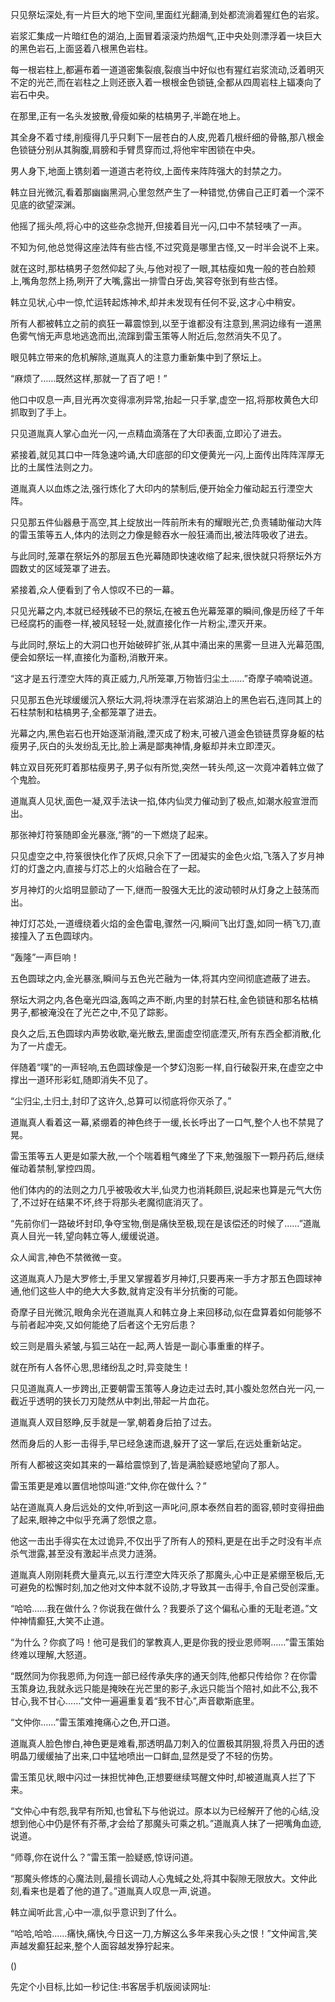 
只见祭坛深处,有一片巨大的地下空间,里面红光翻涌,到处都流淌着猩红色的岩浆。

岩浆汇集成一片暗红色的湖泊,上面冒着滚滚灼热烟气,正中央处则漂浮着一块巨大的黑色岩石,上面竖着八根黑色岩柱。

每一根岩柱上,都遍布着一道道密集裂痕,裂痕当中好似也有猩红岩浆流动,泛着明灭不定的光芒,而在岩柱之上则还嵌入着一根根金色锁链,全都从四周岩柱上辐凑向了岩石中央。

在那里,正有一名头发披散,骨瘦如柴的枯槁男子,半跪在地上。

其全身不着寸缕,削瘦得几乎只剩下一层苍白的人皮,兜着几根纤细的骨骼,那八根金色锁链分别从其胸腹,肩膀和手臂贯穿而过,将他牢牢困锁在中央。

男人身下,地面上镌刻着一道道古老符纹,上面传来阵阵强大的封禁之力。

韩立目光微沉,看着那幽幽黑洞,心里忽然产生了一种错觉,仿佛自己正盯着一个深不见底的欲望深渊。

他摇了摇头颅,将心中的这些杂念抛开,但接着目光一闪,口中不禁轻咦了一声。

不知为何,他总觉得这座法阵有些古怪,不过究竟是哪里古怪,又一时半会说不上来。

就在这时,那枯槁男子忽然仰起了头,与他对视了一眼,其枯瘦如鬼一般的苍白脸颊上,嘴角忽然上扬,咧开了大嘴,露出一排雪白牙齿,笑容夸张到有些古怪。

韩立见状,心中一惊,忙运转起炼神术,却并未发现有任何不妥,这才心中稍安。

所有人都被韩立之前的疯狂一幕震惊到,以至于谁都没有注意到,黑洞边缘有一道黑色雾气悄无声息地逃逸而出,流蹿到雷玉策等人附近后,忽然消失不见了。

眼见韩立带来的危机解除,道胤真人的注意力重新集中到了祭坛上。

“麻烦了……既然这样,那就一了百了吧！”

他口中叹息一声,目光再次变得凛冽异常,抬起一只手掌,虚空一招,将那枚黄色大印抓取到了手上。

只见道胤真人掌心血光一闪,一点精血滴落在了大印表面,立即沁了进去。

紧接着,就见其口中一阵急速吟诵,大印底部的印文便黄光一闪,上面传出阵阵浑厚无比的土属性法则之力。

道胤真人以血炼之法,强行炼化了大印内的禁制后,便开始全力催动起五行湮空大阵。

只见那五件仙器悬于高空,其上绽放出一阵前所未有的耀眼光芒,负责辅助催动大阵的雷玉策等五人,体内的法则之力像是鲸吞水一般狂涌而出,被法阵吸收了进去。

与此同时,笼罩在祭坛外的那层五色光幕随即快速收缩了起来,很快就只将祭坛外方圆数丈的区域笼罩了进去。

紧接着,众人便看到了令人惊叹不已的一幕。

只见光幕之内,本就已经残破不已的祭坛,在被五色光幕笼罩的瞬间,像是历经了千年已经腐朽的画卷一样,被风轻轻一处,就直接化作一片粉尘,湮灭开来。

与此同时,祭坛上的大洞口也开始破碎扩张,从其中涌出来的黑雾一旦进入光幕范围,便会如祭坛一样,直接化为齑粉,消散开来。

“这才是五行湮空大阵的真正威力,凡所笼罩,万物皆归尘土……”奇摩子喃喃说道。

只见那五色光球缓缓沉入祭坛大洞,将块漂浮在岩浆湖泊上的黑色岩石,连同其上的石柱禁制和枯槁男子,全都笼罩了进去。

光幕之内,黑色岩石也开始逐渐消融,湮灭成了粉末,可被八道金色锁链贯穿身躯的枯瘦男子,灰白的头发纷乱无比,脸上满是鄙夷神情,身躯却并未立即湮灭。

韩立双目死死盯着那枯瘦男子,男子似有所觉,突然一转头颅,这一次竟冲着韩立做了个鬼脸。

道胤真人见状,面色一凝,双手法诀一掐,体内仙灵力催动到了极点,如潮水般宣泄而出。

那张神灯符箓随即金光暴涨,“腾”的一下燃烧了起来。

只见虚空之中,符箓很快化作了灰烬,只余下了一团凝实的金色火焰,飞落入了岁月神灯的灯盏之内,直接与灯芯上的火焰融合在了一起。

岁月神灯的火焰明显颤动了一下,继而一股强大无比的波动顿时从灯身之上鼓荡而出。

神灯灯芯处,一道缠绕着火焰的金色雷电,骤然一闪,瞬间飞出灯盏,如同一柄飞刀,直接撞入了五色圆球内。

“轰隆”一声巨响！

五色圆球之内,金光暴涨,瞬间与五色光芒融为一体,将其内空间彻底遮蔽了进去。

祭坛大洞之内,各色毫光四溢,轰鸣之声不断,内里的封禁石柱,金色锁链和那名枯槁男子,都被淹没在了光芒之中,不见了踪影。

良久之后,五色圆球内声势收歇,毫光散去,里面虚空彻底湮灭,所有东西全都消散,化为了一片虚无。

伴随着“噗”的一声轻响,五色圆球像是一个梦幻泡影一样,自行破裂开来,在虚空之中撑出一道环形彩虹,随即消失不见了。

“尘归尘,土归土,封印了这许久,总算可以彻底将你灭杀了。”

道胤真人看着这一幕,紧绷着的神色终于一缓,长长呼出了一口气,整个人也不禁晃了晃。

雷玉策等五人更是如蒙大赦,一个个喘着粗气瘫坐了下来,勉强服下一颗丹药后,继续催动着禁制,掌控四周。

他们体内的的法则之力几乎被吸收大半,仙灵力也消耗颇巨,说起来也算是元气大伤了,不过好在结果不坏,终于将那头老魔彻底消灭了。

“先前你们一路破坏封印,争夺宝物,倒是痛快至极,现在是该偿还的时候了……”道胤真人目光一转,望向韩立等人,缓缓说道。

众人闻言,神色不禁微微一变。

这道胤真人乃是大罗修士,手里又掌握着岁月神灯,只要再来一手方才那五色圆球神通,他们这些人中的绝大大多数,就肯定没有半分抗衡的可能。

奇摩子目光微沉,眼角余光在道胤真人和韩立身上来回移动,似在盘算着如何能够不与前者起冲突,又如何能绝了后者这个无穷后患？

蛟三则是眉头紧皱,与狐三站在一起,两人皆是一副心事重重的样子。

就在所有人各怀心思,思绪纷乱之时,异变陡生！

只见道胤真人一步跨出,正要朝雷玉策等人身边走过去时,其小腹处忽然白光一闪,一截近乎透明的狭长刀刃陡然从中刺出,带起一片血花。

道胤真人双目怒睁,反手就是一掌,朝着身后拍了过去。

然而身后的人影一击得手,早已经急速而退,躲开了这一掌后,在远处重新站定。

所有人都被这突如其来的一幕给震惊到了,皆是满脸疑惑地望向了那人。

雷玉策更是难以置信地惊叫道:“文仲,你在做什么？”

站在道胤真人身后远处的文仲,听到这一声叱问,原本泰然自若的面容,顿时变得扭曲了起来,眼神之中似乎充满了怨恨之意。

他这一击出手得实在太过诡异,不仅出乎了所有人的预料,更是在出手之时没有半点杀气泄露,甚至没有激起半点灵力涟漪。

道胤真人刚刚耗费大量真元,以五行湮空大阵灭杀了那魔头,心中正是紧绷至极后,无可避免的松懈时刻,加之他对文仲本就不设防,才导致其一击得手,令自己受创深重。

“哈哈……我在做什么？你说我在做什么？我要杀了这个偏私心重的无耻老道。”文仲神情癫狂,大笑不止道。

“为什么？你疯了吗！他可是我们的掌教真人,更是你我的授业恩师啊……”雷玉策始终难以理解,大怒道。

“既然同为你我恩师,为何连一部已经传承失序的通天剑阵,他都只传给你？在你雷玉策身边,我就永远只能是掩映在光芒里的影子,永远只能当个陪衬,如此不公,我不甘心,我不甘心……”文仲一遍遍重复着“我不甘心”,声音歇斯底里。

“文仲你……”雷玉策难掩痛心之色,开口道。

道胤真人脸色惨白,神色更是难看,那透明晶刀刺入的位置极其阴狠,将贯入丹田的透明晶刀缓缓抽了出来,口中猛地喷出一口鲜血,显然是受了不轻的伤势。

雷玉策见状,眼中闪过一抹担忧神色,正想要继续骂醒文仲时,却被道胤真人拦了下来。

“文仲心中有怨,我早有所知,也曾私下与他说过。原本以为已经解开了他的心结,没想到他心中仍是怀有芥蒂,才会给了那魔头可乘之机。”道胤真人抹了一把嘴角血迹,说道。

“师尊,你在说什么？”雷玉策一脸疑惑,惊讶问道。

“那魔头修炼的心魔法则,最擅长调动人心鬼蜮之处,将其中裂隙无限放大。文仲此刻,看来也是着了他的道了。”道胤真人叹息一声,说道。

韩立闻听此言,心中一凛,似乎意识到了什么。

“哈哈,哈哈……痛快,痛快,今日这一刀,方解这么多年来我心头之恨！”文仲闻言,笑声越发癫狂起来,整个人面容越发狰狞起来。

()

先定个小目标,比如一秒记住:书客居手机版阅读网址: